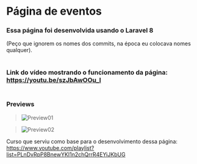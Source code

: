 
# Página de eventos

### Essa página foi desenvolvida usando o Laravel 8<br/>
(Peço que ignorem os nomes dos commits, na época eu colocava nomes qualquer).<br/><br/>


### Link do vídeo mostrando o funcionamento da página: https://youtu.be/szJbAwOOu_I<br/><br/>

### Previews
> ![Preview01](https://user-images.githubusercontent.com/82118355/152243345-06998d78-4334-4d5f-8b83-796886b6ca6d.png)

> ![Preview02](https://user-images.githubusercontent.com/82118355/152243632-5428fffa-aa05-426b-a469-d6e8c1164611.png)

Curso que serviu como base para o desenvolvimento dessa página:<br/>
https://www.youtube.com/playlist?list=PLnDvRpP8BnewYKI1n2chQrrR4EYiJKbUG
